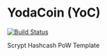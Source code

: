 YodaCoin (YoC)
===========

[![Build Status](https://travis-ci.org/RazorLove/YodaCoin.png?branch=master)](https://travis-ci.org/RazorLove/YodaCoin)


Scrypt Hashcash PoW Template